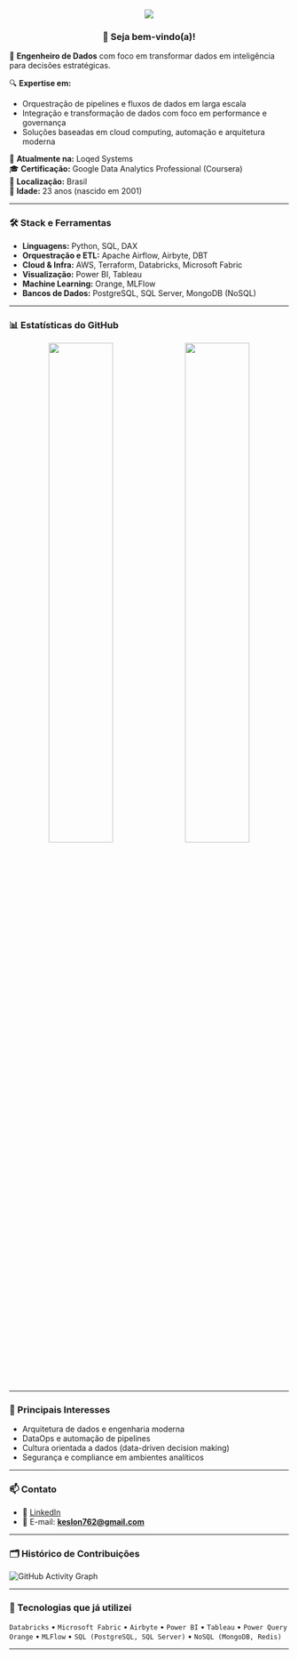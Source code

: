 <h1 align="center">
  <img src="https://capsule-render.vercel.app/api?type=waving&color=0d6efd&height=180&section=header&text=Transforme%20Problemas.%20Codifique%20Soluções.&fontSize=30&fontAlignY=35&desc=Keslon%20Magdiel%20|%20Engenheiro%20de%20Dados&descAlignY=60&animation=fadeIn">
</h1>


<h3 align="center">👋 Seja bem-vindo(a)!</h3>

🚀 **Engenheiro de Dados** com foco em transformar dados em inteligência para decisões estratégicas.

🔍 **Expertise em:**
- Orquestração de pipelines e fluxos de dados em larga escala
- Integração e transformação de dados com foco em performance e governança
- Soluções baseadas em cloud computing, automação e arquitetura moderna

💼 **Atualmente na:** Loqed Systems  
🎓 **Certificação:** Google Data Analytics Professional (Coursera)  
📍 **Localização:** Brasil  
🎂 **Idade:** 23 anos (nascido em 2001)

---

### 🛠️ Stack e Ferramentas

- **Linguagens:** Python, SQL, DAX
- **Orquestração e ETL:** Apache Airflow, Airbyte, DBT
- **Cloud & Infra:** AWS, Terraform, Databricks, Microsoft Fabric
- **Visualização:** Power BI, Tableau
- **Machine Learning:** Orange, MLFlow
- **Bancos de Dados:** PostgreSQL, SQL Server, MongoDB (NoSQL)

---

### 📊 Estatísticas do GitHub

<p align="center">
  <img width="48%" src="https://github-readme-stats.vercel.app/api?username=keslonmagdiel&show_icons=true&theme=radical" />
  <img width="48%" src="https://github-readme-stats.vercel.app/api/top-langs/?username=keslonmagdiel&layout=compact&theme=radical" />
</p>

---

### 🔎 Principais Interesses

- Arquitetura de dados e engenharia moderna
- DataOps e automação de pipelines
- Cultura orientada a dados (data-driven decision making)
- Segurança e compliance em ambientes analíticos

---

### 📫 Contato

- 💼 [LinkedIn](https://www.linkedin.com/in/keslon-magdiel-43a226243/)
- 📧 E-mail: **keslon762@gmail.com**

---

### 🗂️ Histórico de Contribuições

![GitHub Activity Graph](https://github-readme-activity-graph.cyclic.app/graph?username=keslonmagdiel&theme=react-dark)

---

### 🧰 Tecnologias que já utilizei

`Databricks` • `Microsoft Fabric` • `Airbyte` • `Power BI` • `Tableau` • `Power Query`  
`Orange` • `MLFlow` • `SQL (PostgreSQL, SQL Server)` • `NoSQL (MongoDB, Redis)`

---

